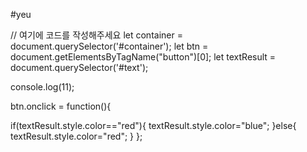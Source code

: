 #yeu


// 여기에 코드를 작성해주세요
let container = document.querySelector('#container');
let btn = document.getElementsByTagName("button")[0];
let textResult = document.querySelector('#text');


console.log(11);

btn.onclick = function(){

   if(textResult.style.color=="red"){
      textResult.style.color="blue";
   }else{
      textResult.style.color="red";
   }
};

